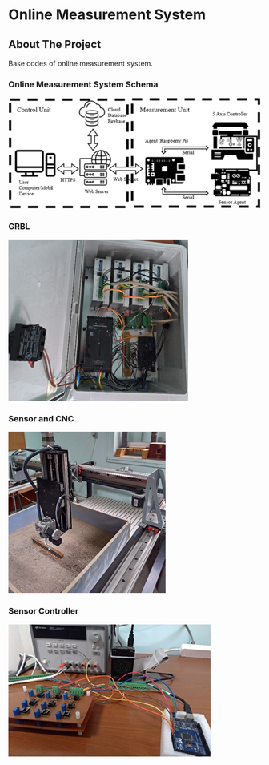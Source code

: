 # Online Measurement System

<!-- ABOUT THE PROJECT -->
## About The Project

Base codes of online measurement system.

### Online Measurement System Schema
![Online Measurement System Schema](/images_of_system/overview_of_system.png "Online Measurement System Schema")

### GRBL
![GRBL](/images_of_system/grbl.png "GRBL")

### Sensor and CNC
![Sensor and CNC](/images_of_system/cnc.png "Sensor and CNC")

### Sensor Controller
![Sensor Controller](/images_of_system/sensor_controller.png "Sensor Controller")
